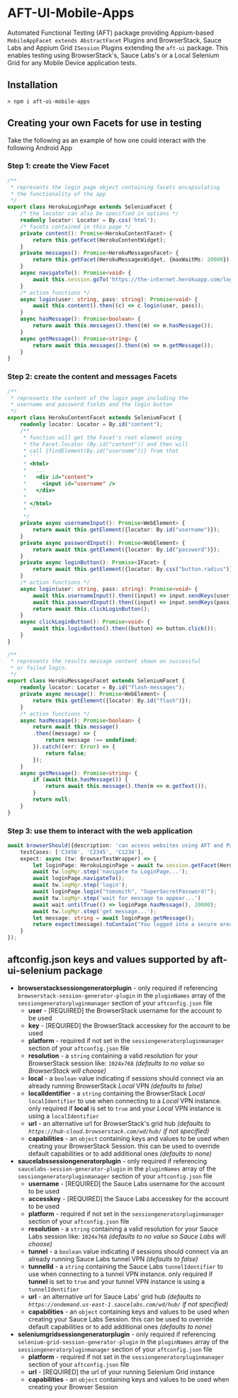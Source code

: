 # AFT-UI-Mobile-Apps
Automated Functional Testing (AFT) package providing Appium-based `MobileAppFacet extends AbstractFacet` Plugins and BrowserStack, Sauce Labs and Appium Grid `ISession` Plugins extending the `aft-ui` package. This enables testing using BrowserStack's, Sauce Labs's or a Local Selenium Grid for any Mobile Device application tests.

## Installation
`> npm i aft-ui-mobile-apps`

## Creating your own Facets for use in testing
Take the following as an example of how one could interact with the following Android App

### Step 1: create the View Facet

```typescript
/**
 * represents the login page object containing facets encapsulating
 * the functionality of the app
 */
export class HerokuLoginPage extends SeleniumFacet {
    /* the locator can also be specified in options */
    readonly locator: Locator = By.css('html');
    /* facets contained in this page */
    private content(): Promise<HerokuContentFacet> {
        return this.getFacet(HerokuContentWidget);
    }
    private messages(): Promise<HerokuMessagesFacet> {
        return this.getFacet(HerokuMessagesWidget, {maxWaitMs: 20000});
    }
    async navigateTo(): Promise<void> {
        await this.session.goTo('https://the-internet.herokuapp.com/login');
    }
    /* action functions */
    async login(user: string, pass: string): Promise<void> {
        await this.content().then((c) => c.login(user, pass));
    }
    async hasMessage(): Promise<boolean> {
        return await this.messages().then((m) => m.hasMessage());
    }
    async getMessage(): Promise<string> {
        return await this.messages().then((m) => m.getMessage());
    }
}
```

### Step 2: create the content and messages Facets

```typescript
/**
 * represents the content of the login page including the 
 * username and password fields and the login button
 */
export class HerokuContentFacet extends SeleniumFacet {
    readonly locator: Locator = By.id("content");
    /**
     * function will get the Facet's root element using
     * the Facet.locator (By.id("content")) and then will
     * call {findElement(By.id("username"))} from that
     * ```
     * <html>
     *   ...
     *   <div id="content">
     *     <input id="username" />
     *   </div>
     *   ...
     * </html>
     * ```
     */
    private async usernameInput(): Promise<WebElement> {
        return await this.getElement({locator: By.id("username")});
    }
    private async passwordInput(): Promise<WebElement> {
        return await this.getElement({locator: By.id("password")});
    }
    private async loginButton(): Promise<IFacet> {
        return await this.getElement({locator: By.css("button.radius")});
    }
    /* action functions */
    async login(user: string, pass: string): Promise<void> {
        await this.usernameInput().then((input) => input.sendKeys(user));
        await this.passwordInput().then((input) => input.sendKeys(pass));
        return await this.clickLoginButton();
    }
    async clickLoginButton(): Promise<void> {
        await this.loginButton().then((button) => button.click());
    }
}
```
```typescript
/**
 * represents the results message content shown on successful 
 * or failed login.
 */
export class HerokuMessagesFacet extends SeleniumFacet {
    readonly locator: Locator = By.id("flash-messages");
    private async message(): Promise<WebElement> {
        return this.getElement({locator: By.id("flash")});
    }
    /* action functions */
    async hasMessage(): Promise<boolean> {
        return await this.message()
        .then((message) => {
            return message !== undefined;
        }).catch((err: Error) => {
            return false;
        });
    }
    async getMessage(): Promise<string> {
        if (await this.hasMessage()) {
            return await this.message().then(m => m.getText());
        }
        return null;
    }
}
```
### Step 3: use them to interact with the web application

```typescript
await browserShould({description: 'can access websites using AFT and Page Widgets and Facets',
    testCases: ['C3456', 'C2345', 'C1234'],
    expect: async (tw: BrowserTestWrapper) => {
        let loginPage: HerokuLoginPage = await tw.session.getFacet(HerokuLoginPage);
        await tw.logMgr.step('navigate to LoginPage...');
        await loginPage.navigateTo();
        await tw.logMgr.step('login');
        await loginPage.login("tomsmith", "SuperSecretPassword!");
        await tw.logMgr.step('wait for message to appear...')
        await wait.untilTrue(() => loginPage.hasMessage(), 20000);
        await tw.logMgr.step('get message...');
        let message: string = await loginPage.getMessage();
        return expect(message).toContain("You logged into a secure area!");
    }
});
```
## aftconfig.json keys and values supported by aft-ui-selenium package
- **browserstacksessiongeneratorplugin** - only required if referencing `browserstack-session-generator-plugin` in the `pluginNames` array of the `sessiongeneratorpluginmanager` section of your `aftconfig.json` file
  - **user** - [REQUIRED] the BrowserStack username for the account to be used
  - **key** - [REQUIRED] the BrowserStack accesskey for the account to be used
  - **platform** - required if not set in the `sessiongeneratorpluginmanager` section of your `aftconfig.json` file
  - **resolution** - a `string` containing a valid resolution for your BrowserStack session like: `1024x768` _(defaults to no value so BrowserStack will choose)_
  - **local** - a `boolean` value indicating if sessions should connect via an already running BrowserStack _Local_ VPN _(defaults to false)_
  - **localIdentifier** - a `string` containing the BrowserStack _Local_ `localIdentifier` to use when connecting to a _Local_ VPN instance. only required if **local** is set to `true` and your _Local_ VPN instance is using a `localIdentifier`
  - **url** - an alternative url for BrowserStack's grid hub _(defaults to `https://hub-cloud.browserstack.com/wd/hub/` if not specified)_
  - **capabilities** - an `object` containing keys and values to be used when creating your BrowserStack Session. this can be used to override default capabilities or to add additional ones _(defaults to none)_
- **saucelabssessiongeneratorplugin** - only required if referencing `saucelabs-session-generator-plugin` in the `pluginNames` array of the `sessiongeneratorpluginmanager` section of your `aftconfig.json` file
  - **username** - [REQUIRED] the Sauce Labs username for the account to be used
  - **accesskey** - [REQUIRED] the Sauce Labs accesskey for the account to be used
  - **platform** - required if not set in the `sessiongeneratorpluginmanager` section of your `aftconfig.json` file
  - **resolution** - a `string` containing a valid resolution for your Sauce Labs session like: `1024x768` _(defaults to no value so Sauce Labs will choose)_
  - **tunnel** - a `boolean` value indicating if sessions should connect via an already running Sauce Labs tunnel VPN _(defaults to false)_
  - **tunnelId** - a `string` containing the Sauce Labs `tunnelIdentifier` to use when connecting to a tunnel VPN instance. only required if **tunnel** is set to `true` and your tunnel VPN instance is using a `tunnelIdentifier`
  - **url** - an alternative url for Sauce Labs' grid hub _(defaults to `https://ondemand.us-east-1.saucelabs.com/wd/hub/` if not specified)_
  - **capabilities** - an `object` containing keys and values to be used when creating your Sauce Labs Session. this can be used to override default capabilities or to add additional ones _(defaults to none)_
- **seleniumgridsessiongeneratorplugin** - only required if referencing `selenium-grid-session-generator-plugin` in the `pluginNames` array of the `sessiongeneratorpluginmanager` section of your `aftconfig.json` file
  - **platform** - required if not set in the `sessiongeneratorpluginmanager` section of your `aftconfig.json` file
  - **url** - [REQUIRED] the url of your running Selenium Grid instance
  - **capabilities** - an `object` containing keys and values to be used when creating your Browser Session